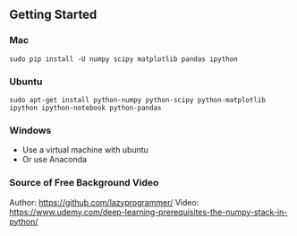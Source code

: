 ## Getting Started 

### Mac

`sudo pip install -U numpy scipy matplotlib pandas ipython `

### Ubuntu

`sudo apt-get install python-numpy python-scipy python-matplotlib ipython ipython-notebook python-pandas`

### Windows
- Use a virtual machine with ubuntu
- Or use Anaconda

### Source of Free Background Video
Author: https://github.com/lazyprogrammer/ 
Video: https://www.udemy.com/deep-learning-prerequisites-the-numpy-stack-in-python/
